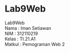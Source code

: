 # Lab9Web
Lab9Web\
Nama : Iman Setiawan\
NIM : 312110219\
Kelas : TI.21.A1\
Matkul : Pemograman Web 2
